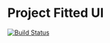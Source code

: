 # Project Fitted UI


[![Build Status](https://travis-ci.org/bolorundurowb/project-fitted-ui.svg?branch=develop)](https://travis-ci.org/bolorundurowb/project-fitted-ui)
